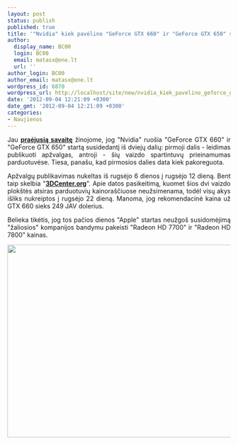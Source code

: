 ```yaml
---
layout: post
status: publish
published: true
title: '"Nvidia" kiek pavėlino "GeForce GTX 660" ir "GeForce GTX 650" startą'
author:
  display_name: BC00
  login: BC00
  email: matasx@one.lt
  url: ''
author_login: BC00
author_email: matasx@one.lt
wordpress_id: 6870
wordpress_url: http://localhost/site/new/nvidia_kiek_pavelino_geforce_gtx_660_ir_geforce_gtx_650_starta/
date: '2012-09-04 12:21:09 +0300'
date_gmt: '2012-09-04 12:21:09 +0300'
categories:
- Naujienos
---
```

<p style="text-align: justify;">
	Jau <a href="http://www.technews.lt/naujiena/n/a/geforce_gtx_660_ir_geforce_gtx_650_gali_startuoti_jau_rugsejo_6_diena.html"><strong>praėjusią savaitę</strong></a> žinojome, jog &quot;Nvidia&quot; ruo&scaron;ia &quot;GeForce GTX 660&quot; ir &quot;GeForce GTX 650&quot; startą susidedantį i&scaron; dviejų dalių: pirmoji dalis - leidimas publikuoti apžvalgas, antroji - &scaron;ių vaizdo spartintuvų prieinamumas parduotuvėse. Tiesa, pana&scaron;u, kad pirmosios dalies data kiek pakoreguota.</p>
<p style="text-align: justify;">
	Apžvalgų publikavimas nukeltas i&scaron; rugsėjo 6 dienos į rugsėjo 12 dieną. Bent taip skelbia &quot;<a href="http://www.3dcenter.org/news/nvidias-geforce-gtx-650-660-verschieben-sich-auf-den-12-september"><strong>3DCenter.org</strong></a>&quot;. Apie datos pasikeitimą, kuomet &scaron;ios dvi vaizdo plok&scaron;tės atsiras parduotuvių kainora&scaron;čiuose neužsimenama, todėl visų akys i&scaron;liks nukreiptos į rugsėjo 22 dieną. Manoma, jog rekomendacinė kaina už GTX 660 sieks 249 JAV dolerius.</p>
<p style="text-align: justify;">
	Belieka tikėtis, jog tos pačios dienos &quot;Apple&quot; startas neužgo&scaron; susidomėjimą &quot;žaliosios&quot; kompanijos bandymu pakeisti &quot;Radeon HD 7700&quot; ir &quot;Radeon HD 7800&quot; kainas.</p>
<p style="text-align: justify;">
	<img alt="" src="http://technews.lt/userfiles/geforce-gtx-660-oem-style-3qtr.png" style="width: 520px; height: 435px;" /></p>
